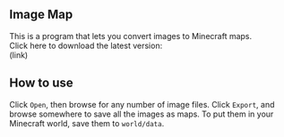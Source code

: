 ## Image Map
This is a program that lets you convert images to Minecraft maps.  
Click here to download the latest version:  
(link)

## How to use
Click `Open`, then browse for any number of image files. Click `Export`, and browse somewhere to save all the images as maps. To put them in your Minecraft world, save them to `world/data`.

